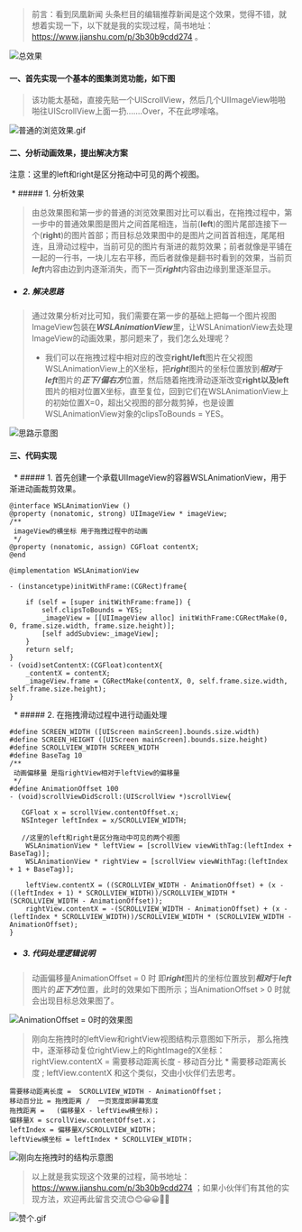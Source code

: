 
>前言：看到凤凰新闻 头条栏目的编辑推荐新闻是这个效果，觉得不错，就想着实现一下，以下就是我的实现过程，简书地址：https://www.jianshu.com/p/3b30b9cdd274 。

![总效果](https://upload-images.jianshu.io/upload_images/1708447-b9b1436cbe389dd2.gif?imageMogr2/auto-orient/strip)


#### 一、首先实现一个基本的图集浏览功能，如下图
>该功能太基础，直接先贴一个UIScrollView，然后几个UIImageView啪啪啪往UIScrollView上面一扔.......Over，不在此啰嗦咯。

![普通的浏览效果.gif](https://upload-images.jianshu.io/upload_images/1708447-b87e94dd842ccdbc.gif?imageMogr2/auto-orient/strip)

#### 二、分析动画效果，提出解决方案
注意：这里的left和right是区分拖动中可见的两个视图。

  * ##### 1. 分析效果
>    由总效果图和第一步的普通的浏览效果图对比可以看出，在拖拽过程中，第一步中的普通效果图是图片之间首尾相连，当前(**left**)的图片尾部连接下一个(**right**)的图片首部；而目标总效果图中的是图片之间首首相连，尾尾相连，且滑动过程中，当前可见的图片有渐进的裁剪效果；前者就像是平铺在一起的一行书，一块儿左右平移，而后者就像是翻书时看到的效果，当前页***left***内容由边到内逐渐消失，而下一页***right***内容由边缘到里逐渐显示。

* ##### 2. 解决思路
> 通过效果分析对比可知，我们需要在第一步的基础上把每一个图片视图ImageView包装在***WSLAnimationView***里，让WSLAnimationView去处理ImageView的动画效果，那问题来了，我们怎么处理呢？
 > * 我们可以在拖拽过程中相对应的改变**right/left**图片在父视图WSLAnimationView上的X坐标，把***right***图片的坐标位置放到***相对***于***left***图片的***正下/偏右方***位置，然后随着拖拽滑动逐渐改变**right以及left**图片的相对位置X坐标，直至复位，回到它们在WSLAnimationView上的初始位置X=0，超出父视图的部分裁剪掉，也是设置WSLAnimationView对象的clipsToBounds = YES。

![思路示意图](https://upload-images.jianshu.io/upload_images/1708447-a4efedcfe97280d1.png?imageMogr2/auto-orient/strip%7CimageView2/2/w/1240)

  #### 三、代码实现
  
   * ##### 1. 首先创建一个承载UIImageView的容器WSLAnimationView，用于渐进动画裁剪效果。
```
@interface WSLAnimationView ()
@property (nonatomic, strong) UIImageView * imageView;
/**
 imageView的横坐标 用于拖拽过程中的动画
 */
@property (nonatomic, assign) CGFloat contentX;
@end

@implementation WSLAnimationView

- (instancetype)initWithFrame:(CGRect)frame{
    
    if (self = [super initWithFrame:frame]) {
        self.clipsToBounds = YES;
        _imageView = [[UIImageView alloc] initWithFrame:CGRectMake(0, 0, frame.size.width, frame.size.height)];
        [self addSubview:_imageView];
    }
    return self;
}
- (void)setContentX:(CGFloat)contentX{
    _contentX = contentX;
    _imageView.frame = CGRectMake(contentX, 0, self.frame.size.width, self.frame.size.height); 
}
```
  
   * ##### 2. 在拖拽滑动过程中进行动画处理
   
```
#define SCREEN_WIDTH ([UIScreen mainScreen].bounds.size.width)
#define SCREEN_HEIGHT ([UIScreen mainScreen].bounds.size.height)
#define SCROLLVIEW_WIDTH SCREEN_WIDTH
#define BaseTag 10
/**
 动画偏移量 是指rightView相对于leftView的偏移量
 */
#define AnimationOffset 100
- (void)scrollViewDidScroll:(UIScrollView *)scrollView{
    
   CGFloat x = scrollView.contentOffset.x;
   NSInteger leftIndex = x/SCROLLVIEW_WIDTH;

   //这里的left和right是区分拖动中可见的两个视图
    WSLAnimationView * leftView = [scrollView viewWithTag:(leftIndex + BaseTag)];
    WSLAnimationView * rightView = [scrollView viewWithTag:(leftIndex + 1 + BaseTag)];

    leftView.contentX = ((SCROLLVIEW_WIDTH - AnimationOffset) + (x - ((leftIndex + 1) * SCROLLVIEW_WIDTH))/SCROLLVIEW_WIDTH * (SCROLLVIEW_WIDTH - AnimationOffset));
    rightView.contentX = -(SCROLLVIEW_WIDTH - AnimationOffset) + (x - (leftIndex * SCROLLVIEW_WIDTH))/SCROLLVIEW_WIDTH * (SCROLLVIEW_WIDTH - AnimationOffset);
}
```
 * ##### 3. 代码处理逻辑说明
 
> 动画偏移量AnimationOffset = 0 时 即***right***图片的坐标位置放到***相对***于***left***图片的***正下方***位置，此时的效果如下图所示；当AnimationOffset > 0 时就会出现目标总效果图了。

![AnimationOffset = 0时的效果图](https://upload-images.jianshu.io/upload_images/1708447-cb8d35f74ca147d5.gif?imageMogr2/auto-orient/strip)

>刚向左拖拽时的leftView和rightView视图结构示意图如下所示，
那么拖拽中，逐渐移动复位rightView上的RightImage的X坐标：
  rightView.contentX  = 需要移动距离长度 - 移动百分比 * 需要移动距离长度 ;  leftView.contentX 和这个类似，交由小伙伴们去思考。
```
需要移动距离长度 =  SCROLLVIEW_WIDTH - AnimationOffset；
移动百分比 = 拖拽距离 /  一页宽度即屏幕宽度
拖拽距离 =   (偏移量X - leftView横坐标)；
偏移量X = scrollView.contentOffset.x；
leftIndex = 偏移量X/SCROLLVIEW_WIDTH；
leftView横坐标 = leftIndex * SCROLLVIEW_WIDTH；
```
![刚向左拖拽时的结构示意图](https://upload-images.jianshu.io/upload_images/1708447-a4efedcfe97280d1.png?imageMogr2/auto-orient/strip%7CimageView2/2/w/1240)


> 以上就是我实现这个效果的过程，简书地址：https://www.jianshu.com/p/3b30b9cdd274 ；如果小伙伴们有其他的实现方法，欢迎再此留言交流😊😊😀😀🤗🤗

![赞个.gif](https://upload-images.jianshu.io/upload_images/1708447-f802919fa2832613.gif?imageMogr2/auto-orient/strip)

